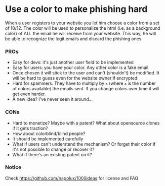 # Use a color to make phishing hard

When a user registers to your website you let him choose a color from a set of 10/12. The color will be used to personalize the html (i.e. as a background color) of ALL the email he will receive from your website. This way, he will be able to recognize the legit emails and discard the phishing ones.

### PROs

* Easy for devs: it's just another user field to be implemented
* Easy for users: you have your color. Any other color is a fake email
* Once chosen it will stick to the user and can't (shouldn't) be modified. It will be hard to guess even for the website owner if encrypted
* Hard for spammers. They have to multiply by `x` (where `x` is the number of colors available) the emails sent. If you change colors over time it will get even harder.
* A new idea? I've never seen it around...

### CONs

* Hard to monetize? Maybe with a patent? What about opensource clones if it gets traction?
* How about colorblind/blind people?
* It should be implemented carefully
* What if users can't understand the mechanism? Or forget their color if it's not possible to change or recover it?
* What if there's an existing patent on it?

### Notice

Check https://github.com/napolux/1000ideas for license and FAQ
